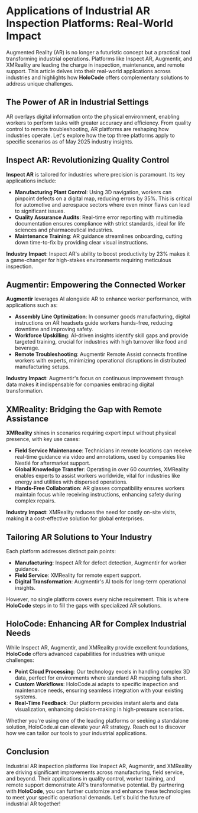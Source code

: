 # Applications of Industrial AR Inspection Platforms: Real-World Impact

Augmented Reality (AR) is no longer a futuristic concept but a practical tool transforming industrial operations. Platforms like Inspect AR, Augmentir, and XMReality are leading the charge in inspection, maintenance, and remote support. This article delves into their real-world applications across industries and highlights how **HoloCode** offers complementary solutions to address unique challenges.

## The Power of AR in Industrial Settings

AR overlays digital information onto the physical environment, enabling workers to perform tasks with greater accuracy and efficiency. From quality control to remote troubleshooting, AR platforms are reshaping how industries operate. Let's explore how the top three platforms apply to specific scenarios as of May 2025 industry insights.

## Inspect AR: Revolutionizing Quality Control

**Inspect AR** is tailored for industries where precision is paramount. Its key applications include:
- **Manufacturing Plant Control**: Using 3D navigation, workers can pinpoint defects on a digital map, reducing errors by 35%. This is critical for automotive and aerospace sectors where even minor flaws can lead to significant issues.
- **Quality Assurance Audits**: Real-time error reporting with multimedia documentation ensures compliance with strict standards, ideal for life sciences and pharmaceutical industries.
- **Maintenance Training**: AR guidance streamlines onboarding, cutting down time-to-fix by providing clear visual instructions.

**Industry Impact**: Inspect AR's ability to boost productivity by 23% makes it a game-changer for high-stakes environments requiring meticulous inspection.

## Augmentir: Empowering the Connected Worker

**Augmentir** leverages AI alongside AR to enhance worker performance, with applications such as:
- **Assembly Line Optimization**: In consumer goods manufacturing, digital instructions on AR headsets guide workers hands-free, reducing downtime and improving safety.
- **Workforce Upskilling**: AI-driven insights identify skill gaps and provide targeted training, crucial for industries with high turnover like food and beverage.
- **Remote Troubleshooting**: Augmentir Remote Assist connects frontline workers with experts, minimizing operational disruptions in distributed manufacturing setups.

**Industry Impact**: Augmentir's focus on continuous improvement through data makes it indispensable for companies embracing digital transformation.

## XMReality: Bridging the Gap with Remote Assistance

**XMReality** shines in scenarios requiring expert input without physical presence, with key use cases:
- **Field Service Maintenance**: Technicians in remote locations can receive real-time guidance via video and annotations, used by companies like Nestlé for aftermarket support.
- **Global Knowledge Transfer**: Operating in over 60 countries, XMReality enables experts to assist workers worldwide, vital for industries like energy and utilities with dispersed operations.
- **Hands-Free Collaboration**: AR glasses compatibility ensures workers maintain focus while receiving instructions, enhancing safety during complex repairs.

**Industry Impact**: XMReality reduces the need for costly on-site visits, making it a cost-effective solution for global enterprises.

## Tailoring AR Solutions to Your Industry

Each platform addresses distinct pain points:
- **Manufacturing**: Inspect AR for defect detection, Augmentir for worker guidance.
- **Field Service**: XMReality for remote expert support.
- **Digital Transformation**: Augmentir's AI tools for long-term operational insights.

However, no single platform covers every niche requirement. This is where **HoloCode** steps in to fill the gaps with specialized AR solutions.

## HoloCode: Enhancing AR for Complex Industrial Needs

While Inspect AR, Augmentir, and XMReality provide excellent foundations, **HoloCode** offers advanced capabilities for industries with unique challenges:
- **Point Cloud Processing**: Our technology excels in handling complex 3D data, perfect for environments where standard AR mapping falls short.
- **Custom Workflows**: HoloCode.ai adapts to specific inspection and maintenance needs, ensuring seamless integration with your existing systems.
- **Real-Time Feedback**: Our platform provides instant alerts and data visualization, enhancing decision-making in high-pressure scenarios.

Whether you're using one of the leading platforms or seeking a standalone solution, HoloCode.ai can elevate your AR strategy. Reach out to discover how we can tailor our tools to your industrial applications.

## Conclusion

Industrial AR inspection platforms like Inspect AR, Augmentir, and XMReality are driving significant improvements across manufacturing, field service, and beyond. Their applications in quality control, worker training, and remote support demonstrate AR's transformative potential. By partnering with **HoloCode**, you can further customize and enhance these technologies to meet your specific operational demands. Let's build the future of industrial AR together! 